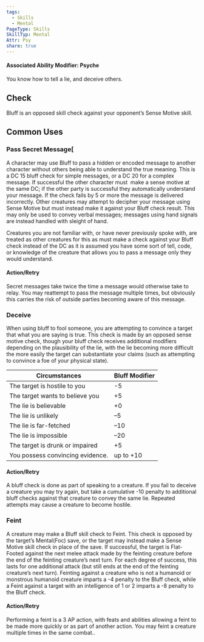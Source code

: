 ```yaml
---
tags:
  - Skills
  - Mental
PageType: Skills
SkillTyp: Mental
Attr: Psy
share: true
---
```


#### Associated Ability Modifier: Psyche
You know how to tell a lie, and deceive others.
## Check

Bluff is an opposed skill check against your opponent’s Sense Motive skill.
## Common Uses

### Pass Secret Message[

A character may use Bluff to pass a hidden or encoded message to another character without others being able to understand the true meaning. This is a DC 15 bluff check for simple messages, or a DC 20 for a complex message. If successful the other character must  make a sense motive at the same DC; if the other party is successful they automatically understand your message. If the check fails by 5 or more the message is delivered incorrectly. Other creatures may attempt to decipher your message using Sense Motive but must instead make it against your Bluff check result. This may only be used to convey verbal messages; messages using hand signals are instead handled with sleight of hand.

Creatures you are not familiar with, or have never previously spoke with, are treated as other creatures for this as must make a check against your Bluff check instead of the DC as it is assumed you have some sort of tell, code, or knowledge of the creature that allows you to pass a message only they would understand.

#### Action/Retry

Secret messages take twice the time a message would otherwise take to relay. You may reattempt to pass the message multiple times, but obviously this carries the risk of outside parties becoming aware of this message.

### Deceive

When using bluff to fool someone, you are attempting to convince a target that what you are saying is true. This check is made by an opposed sense motive check, though your bluff check receives additional modifiers depending on the plausibility of the lie, with the lie becoming more difficult the more easily the target can substantiate your claims (such as attempting to convince a foe of your physical state).

|Circumstances|Bluff Modifier|
|---|---|
|The target is hostile to you|-5|
|The target wants to believe you|+5|
|The lie is believable|+0|
|The lie is unlikely|–5|
|The lie is far-fetched|–10|
|The lie is impossible|–20|
|The target is drunk or impaired|+5|
|You possess convincing evidence.|up to +10|

#### Action/Retry

A bluff check is done as part of speaking to a creature. If you fail to deceive a creature you may try again, but take a cumulative -10 penalty to additional bluff checks against that creature to convey the same lie. Repeated attempts may cause a creature to become hostile.

### Feint

A creature may make a Bluff skill check to Feint. This check is opposed by the target’s Mental(Foc) save, or the target may instead make a Sense Motive skill check in place of the save. If successful, the target is Flat-Footed against the next melee attack made by the feinting creature before the end of the feinting creature’s next turn. For each degree of success, this lasts for one additional attack (but still ends at the end of the feinting creature’s next turn). Feinting against a creature who is not a humanoid or monstrous humanoid creature imparts a -4 penalty to the Bluff check, while a Feint against a target with an intelligence of 1 or 2 imparts a -8 penalty to the Bluff check.

#### Action/Retry

Performing a feint is a 3 AP action, with feats and abilities allowing a feint to be made more quickly or as part of another action. You may feint a creature multiple times in the same combat..